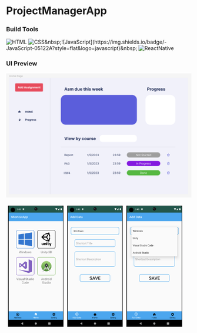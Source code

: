 # ProjectManagerApp

### Build Tools 
![HTML](https://img.shields.io/badge/-HTML-05122A?style=flat&logo=HTML5)&nbsp;![CSS](https://img.shields.io/badge/-CSS-05122A?)&nbsp;![JavaScript](https://img.shields.io/badge/-JavaScript-05122A?style=flat&logo=javascript)&nbsp;
![ReactNative](https://img.shields.io/badge/-ReactNative-05122A?style=flat&logo=react)&nbsp;

### UI Preview
<!-- <img src="[../MERN-Asm-Tracker/frontend/src/assets/UI.png](https://github.com/tommylhw/mern-asm-tracker/blob/main/frontend/src/assets/UI.png)"> -->

![UI](https://github.com/tommylhw/mern-asm-tracker/blob/main/frontend/src/assets/UI.png?raw=true, "UI")

<div style="display: flex; width: 100%; margin: auto;">
    <img src="https://github.com/tommylhw/Shortcut-App/blob/master/Source/SoftwareLogo/UI_1.png?raw=true" width="30%" style="margin: 5px">
    <img src="https://github.com/tommylhw/Shortcut-App/blob/master/Source/SoftwareLogo/UI_2.png?raw=true" width="30%" style="margin: 5px">
    <img src="https://github.com/tommylhw/Shortcut-App/blob/master/Source/SoftwareLogo/UI_3.png?raw=true" width="30%" style="margin: 5px">
</div>